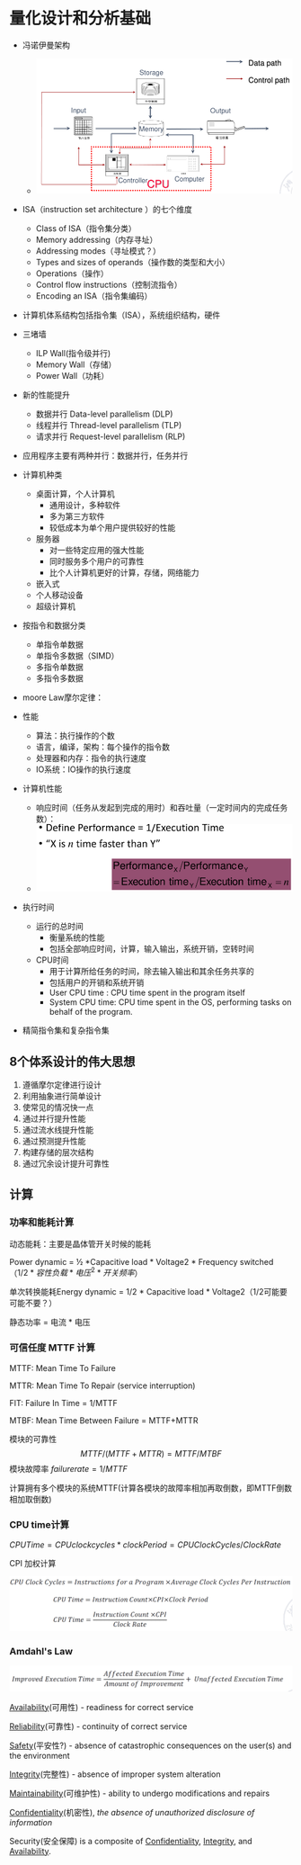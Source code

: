 # 量化设计和分析基础

* 冯诺伊曼架构
  * ![image-20230216093202365](assets/ch1-量化设计和分析基础/image-20230216093202365.png)
* ISA（instruction set architecture ）的七个维度
  * Class of ISA（指令集分类）
  * Memory addressing（内存寻址）
  * Addressing modes（寻址模式？）
  * Types and sizes of operands（操作数的类型和大小）
  * Operations（操作）
  * Control flow instructions（控制流指令）
  * Encoding an ISA（指令集编码）

* 计算机体系结构包括指令集（ISA），系统组织结构，硬件

* 三堵墙
  * ILP Wall(指令级并行)
  * Memory Wall（存储）
  * Power Wall（功耗）
* 新的性能提升
  * 数据并行 Data-level parallelism (DLP)
  * 线程并行 Thread-level parallelism (TLP)
  * 请求并行 Request-level parallelism (RLP)
* 应用程序主要有两种并行：数据并行，任务并行
* 计算机种类
  * 桌面计算，个人计算机
    * 通用设计，多种软件
    * 多为第三方软件
    * 较低成本为单个用户提供较好的性能
  * 服务器
    * 对一些特定应用的强大性能
    * 同时服务多个用户的可靠性
    * 比个人计算机更好的计算，存储，网络能力
  * 嵌入式
  * 个人移动设备
  * 超级计算机
* 按指令和数据分类
  * 单指令单数据
  * 单指令多数据（SIMD）
  * 多指令单数据
  * 多指令多数据
* moore Law摩尔定律：
* 性能
  * 算法：执行操作的个数
  * 语言，编译，架构：每个操作的指令数
  * 处理器和内存：指令的执行速度
  * IO系统：IO操作的执行速度
* 计算机性能
  * 响应时间（任务从发起到完成的用时）和吞吐量（一定时间内的完成任务数）：
  * ![image-20230216103636549](assets/ch1-量化设计和分析基础/image-20230216103636549.png)
* 执行时间
  * 运行的总时间
    * 衡量系统的性能
    * 包括全部响应时间，计算，输入输出，系统开销，空转时间
  * CPU时间
    * 用于计算所给任务的时间，除去输入输出和其余任务共享的
    * 包括用户的开销和系统开销
    * User CPU time : CPU time spent in the program itself
    * System CPU time: CPU time spent in the OS, performing tasks on behalf of the program.
* 精简指令集和复杂指令集



## 8个体系设计的伟大思想

1. 遵循摩尔定律进行设计
2. 利用抽象进行简单设计
3. 使常见的情况快一点
4. 通过并行提升性能
5. 通过流水线提升性能
6. 通过预测提升性能
7. 构建存储的层次结构
8. 通过冗余设计提升可靠性





## 计算

### 功率和能耗计算

动态能耗：主要是晶体管开关时候的能耗

Power dynamic = ½ *Capacitive load * Voltage2 * Frequency switched（$1/2 * 容性负载*电压^2 * 开关频率$）

单次转换能耗Energy dynamic = 1/2 * Capacitive load * Voltage2（1/2可能要可能不要？） 



静态功率 = 电流 * 电压



### 可信任度 MTTF 计算

MTTF: Mean Time To Failure 

MTTR: Mean Time To Repair (service interruption)

FIT: Failure In Time = 1/MTTF

MTBF: Mean Time Between Failure = MTTF+MTTR

模块的可靠性
$$
MTTF/(MTTF+MTTR) = MTTF/MTBF
$$
模块故障率 $failure rate = 1/MTTF$

计算拥有多个模块的系统MTTF(计算各模块的故障率相加再取倒数，即MTTF倒数相加取倒数)

### CPU time计算

$CPU Time = CPU clock cycles * clock Period = CPU Clock Cycles / Clock Rate$

CPI 加权计算

![image-20230216155427113](assets/ch1-量化设计和分析基础/image-20230216155427113.png)

### Amdahl's Law

![image-20230216155336144](assets/ch1-量化设计和分析基础/image-20230216155336144.png)





[Availability](http://en.wikipedia.org/wiki/Availability)(可用性) - readiness for correct service 

[Reliability](http://en.wikipedia.org/wiki/Reliability_engineering)(可靠性) - continuity of correct service 

[Safety](http://en.wikipedia.org/wiki/Safety)(平安性?) - absence of catastrophic consequences on the user(s) and the environment 

[Integrity](http://en.wikipedia.org/wiki/Integrity)(完整性) - absence of improper system alteration

[Maintainability](http://en.wikipedia.org/wiki/Maintainability)(可维护性) - ability to undergo modifications and repairs 

[Confidentiality](http://en.wikipedia.org/wiki/Confidentiality)(机密性), *the absence of unauthorized disclosure of information*

Security(安全保障) is a composite of [Confidentiality](http://en.wikipedia.org/wiki/Confidentiality), [Integrity](http://en.wikipedia.org/wiki/Integrity), and [Availability](http://en.wikipedia.org/wiki/Availability). 